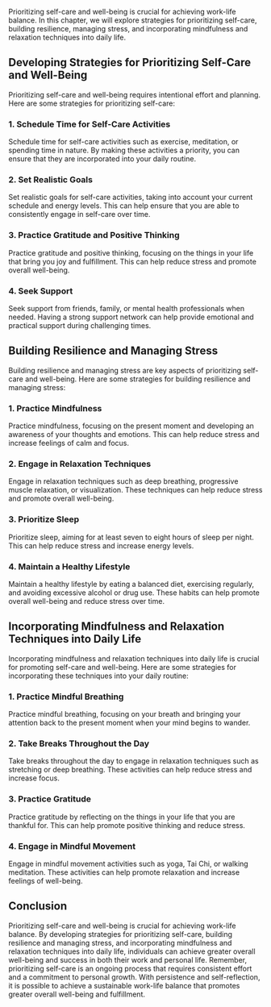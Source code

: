 
Prioritizing self-care and well-being is crucial for achieving work-life balance. In this chapter, we will explore strategies for prioritizing self-care, building resilience, managing stress, and incorporating mindfulness and relaxation techniques into daily life.

Developing Strategies for Prioritizing Self-Care and Well-Being
---------------------------------------------------------------

Prioritizing self-care and well-being requires intentional effort and planning. Here are some strategies for prioritizing self-care:

### 1. Schedule Time for Self-Care Activities

Schedule time for self-care activities such as exercise, meditation, or spending time in nature. By making these activities a priority, you can ensure that they are incorporated into your daily routine.

### 2. Set Realistic Goals

Set realistic goals for self-care activities, taking into account your current schedule and energy levels. This can help ensure that you are able to consistently engage in self-care over time.

### 3. Practice Gratitude and Positive Thinking

Practice gratitude and positive thinking, focusing on the things in your life that bring you joy and fulfillment. This can help reduce stress and promote overall well-being.

### 4. Seek Support

Seek support from friends, family, or mental health professionals when needed. Having a strong support network can help provide emotional and practical support during challenging times.

Building Resilience and Managing Stress
---------------------------------------

Building resilience and managing stress are key aspects of prioritizing self-care and well-being. Here are some strategies for building resilience and managing stress:

### 1. Practice Mindfulness

Practice mindfulness, focusing on the present moment and developing an awareness of your thoughts and emotions. This can help reduce stress and increase feelings of calm and focus.

### 2. Engage in Relaxation Techniques

Engage in relaxation techniques such as deep breathing, progressive muscle relaxation, or visualization. These techniques can help reduce stress and promote overall well-being.

### 3. Prioritize Sleep

Prioritize sleep, aiming for at least seven to eight hours of sleep per night. This can help reduce stress and increase energy levels.

### 4. Maintain a Healthy Lifestyle

Maintain a healthy lifestyle by eating a balanced diet, exercising regularly, and avoiding excessive alcohol or drug use. These habits can help promote overall well-being and reduce stress over time.

Incorporating Mindfulness and Relaxation Techniques into Daily Life
-------------------------------------------------------------------

Incorporating mindfulness and relaxation techniques into daily life is crucial for promoting self-care and well-being. Here are some strategies for incorporating these techniques into your daily routine:

### 1. Practice Mindful Breathing

Practice mindful breathing, focusing on your breath and bringing your attention back to the present moment when your mind begins to wander.

### 2. Take Breaks Throughout the Day

Take breaks throughout the day to engage in relaxation techniques such as stretching or deep breathing. These activities can help reduce stress and increase focus.

### 3. Practice Gratitude

Practice gratitude by reflecting on the things in your life that you are thankful for. This can help promote positive thinking and reduce stress.

### 4. Engage in Mindful Movement

Engage in mindful movement activities such as yoga, Tai Chi, or walking meditation. These activities can help promote relaxation and increase feelings of well-being.

Conclusion
----------

Prioritizing self-care and well-being is crucial for achieving work-life balance. By developing strategies for prioritizing self-care, building resilience and managing stress, and incorporating mindfulness and relaxation techniques into daily life, individuals can achieve greater overall well-being and success in both their work and personal life. Remember, prioritizing self-care is an ongoing process that requires consistent effort and a commitment to personal growth. With persistence and self-reflection, it is possible to achieve a sustainable work-life balance that promotes greater overall well-being and fulfillment.
